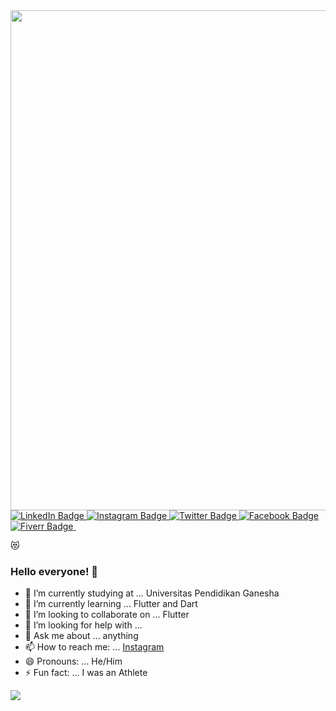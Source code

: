 <div id="header" align="center">
  <img src="https://c.tenor.com/Xb5VBnJ7IxEAAAAC/karafuru.gif" width="800"/>
</div>



<div id="badges">
  <a href="https://www.linkedin.com/in/agisnafransisco/">
    <img src="https://img.shields.io/badge/LinkedIn-blue?style=for-the-badge&logo=linkedin&logoColor=white" alt="LinkedIn Badge"/>
  </a>
  <a href="instagram.com/agisnafransisco">
    <img src="https://img.shields.io/badge/Instagram-E4405F?style=for-the-badge&logo=instagram&logoColor=white" alt="Instagram Badge"/>
  </a>
  <a href="twitter.com/agisnafransisco">
    <img src="https://img.shields.io/badge/Twitter-blue?style=for-the-badge&logo=twitter&logoColor=white" alt="Twitter Badge"/>
  </a>
  <a href="facebook.com/kisekifrans">
    <img src="https://img.shields.io/badge/Facebook-1877F2?style=for-the-badge&logo=facebook&logoColor=white" alt="Facebook Badge"/>
  </a>
  <a href="fiverr.com/putuagisna">
    <img src="https://img.shields.io/badge/fiverr-1DBF73?style=for-the-badge&logo=fiverr&logoColor=white" alt="Fiverr Badge"/>
  </a>
  <a href="">
    <img src="" alt=""/> 
  </a>
</div>
 
 


:heart_eyes_cat:

### Hello everyone! 👋



- 🔭 I’m currently studying at ... Universitas Pendidikan Ganesha
- 🌱 I’m currently learning ... Flutter and Dart
- 👯 I’m looking to collaborate on ... Flutter 
- 🤔 I’m looking for help with ... 
- 💬 Ask me about ... anything
- 📫 How to reach me: ... [Instagram](instagram.com/agisnafransisco)
- 😄 Pronouns: ... He/Him
- ⚡ Fun fact: ... I was an Athlete


<img src="https://github-readme-stats.vercel.app/api/top-langs/?username=kisekifrans" />
